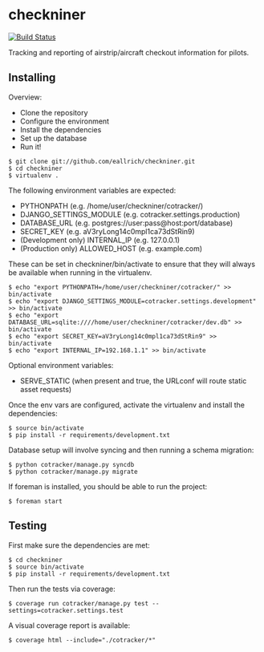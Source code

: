 checkniner
==========

[![Build Status](https://travis-ci.org/eallrich/checkniner.png)](https://travis-ci.org/eallrich/checkniner)

Tracking and reporting of airstrip/aircraft checkout information for pilots.

Installing
----------

Overview:
+ Clone the repository
+ Configure the environment
+ Install the dependencies
+ Set up the database
+ Run it!

```shell
$ git clone git://github.com/eallrich/checkniner.git
$ cd checkniner
$ virtualenv .
```

The following environment variables are expected:
+ PYTHONPATH (e.g. /home/user/checkniner/cotracker/)
+ DJANGO_SETTINGS_MODULE (e.g. cotracker.settings.production)
+ DATABASE_URL (e.g. postgres://user:pass@host:port/database)
+ SECRET_KEY (e.g. aV3ryLong14c0mpl1ca73dStRin9)
+ (Development only) INTERNAL_IP (e.g. 127.0.0.1)
+ (Production only) ALLOWED_HOST (e.g. example.com)

These can be set in checkniner/bin/activate to ensure that they will always be available
when running in the virtualenv.

```shell
$ echo "export PYTHONPATH=/home/user/checkniner/cotracker/" >> bin/activate
$ echo "export DJANGO_SETTINGS_MODULE=cotracker.settings.development" >> bin/activate
$ echo "export DATABASE_URL=sqlite:////home/user/checkniner/cotracker/dev.db" >> bin/activate
$ echo "export SECRET_KEY=aV3ryLong14c0mpl1ca73dStRin9" >> bin/activate
$ echo "export INTERNAL_IP=192.168.1.1" >> bin/activate
```

Optional environment variables:
+ SERVE_STATIC (when present and true, the URLconf will route static asset requests)

Once the env vars are configured, activate the virtualenv and install the dependencies:

```shell
$ source bin/activate
$ pip install -r requirements/development.txt
```

Database setup will involve syncing and then running a schema migration:

```shell
$ python cotracker/manage.py syncdb
$ python cotracker/manage.py migrate
```

If foreman is installed, you should be able to run the project:

```shell
$ foreman start
```

Testing
-------

First make sure the dependencies are met:

```shell
$ cd checkniner
$ source bin/activate
$ pip install -r requirements/development.txt
```

Then run the tests via coverage:

```shell
$ coverage run cotracker/manage.py test --settings=cotracker.settings.test
```

A visual coverage report is available:

```shell
$ coverage html --include="./cotracker/*"
```
